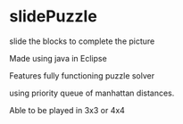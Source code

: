 slidePuzzle
===========

slide the blocks to complete the picture

Made using java in Eclipse

Features fully functioning puzzle solver 

using priority queue of manhattan distances.

Able to be played in 3x3 or 4x4 

